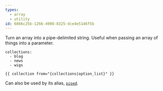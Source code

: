 ```yaml
---
types:
  - array
  - utility
id: 6866c25b-1266-4908-8325-dce4e5146f5b
---
```

Turn an array into a pipe-delimited string. Useful when passing an array of things into a parameter.

```.language-yaml
collections:
  - blog
  - news
  - wigs
```

```
{{ collection from="{collections|option_list}" }}
```

Can also be used by its alias, [`piped`](/modifiers/piped).
